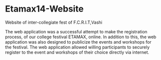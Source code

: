 # Etamax14-Website

Website of inter-collegiate fest of F.C.R.I.T,Vashi

The web application was a successful attempt to make the registration process, of our college festival ETAMAX, online.
In addition to this, the web application was also designed to publicize the events and workshops for the festival. 
The web application allowed willing participants to securely register to the event and workshops of their choice
directly via internet.



